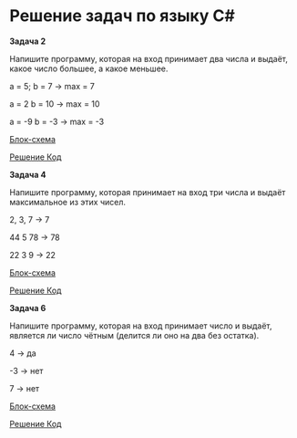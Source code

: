 # Решение задач по языку C#
**Задача 2**

 Напишите программу, которая на вход принимает два числа и выдаёт, какое число большее, а какое меньшее.

a = 5; b = 7 -> max = 7

a = 2 b = 10 -> max = 10

a = -9 b = -3 -> max = -3

[Блок-схема](https://github.com/Serggsv8/HomeWork/blob/main/EX001/temp1.drawio.png)

[Решение Код](https://github.com/Serggsv8/HomeWork/blob/main/EX001/Program.cs)

**Задача 4**

Напишите программу, которая принимает на вход три числа и выдаёт максимальное из этих чисел.

2, 3, 7 -> 7

44 5 78 -> 78

22 3 9 -> 22

[Блок-схема](https://github.com/Serggsv8/HomeWork/blob/main/EX002/temp4.drawio.png)

[Решение Код](https://github.com/Serggsv8/HomeWork/blob/main/EX002/Program.cs)

**Задача 6**

 Напишите программу, которая на вход принимает число и выдаёт, является ли число чётным (делится ли оно на два без остатка).

4 -> да

-3 -> нет

7 -> нет

[Блок-схема](https://github.com/Serggsv8/HomeWork/blob/main/EX003/temp6.drawio.png)

[Решение Код](https://github.com/Serggsv8/HomeWork/blob/main/EX003/Program.cs)